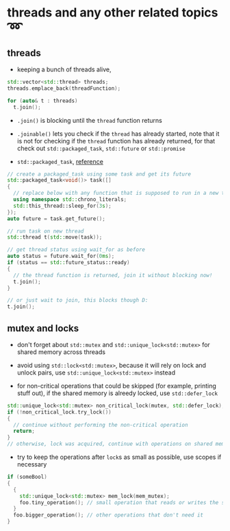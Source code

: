 # threads and any other related topics :loop:

## threads

* keeping a bunch of threads alive, 

```cpp
std::vector<std::thread> threads;
threads.emplace_back(threadFunction);

for (auto& t : threads)
  t.join();
```

* `.join()` is blocking until the `thread` function returns

* `.joinable()` lets you check if the `thread` has already started, note that it is not for checking if the `thread` function has already returned, for that check out `std::packaged_task`, `std::future` or `std::promise`

* `std::packaged_task`, [reference](https://stackoverflow.com/questions/9094422/how-to-check-if-a-stdthread-is-still-running)

```cpp
// create a packaged_task using some task and get its future
std::packaged_task<void()> task([]
{
  // replace below with any function that is supposed to run in a new thread
  using namespace std::chrono_literals;
  std::this_thread::sleep_for(3s);
});
auto future = task.get_future();

// run task on new thread
std::thread t(std::move(task));

// get thread status using wait_for as before
auto status = future.wait_for(0ms);
if (status == std::future_status::ready)
{
  // the thread function is returned, join it without blocking now!
  t.join();
}

// or just wait to join, this blocks though D:
t.join();
```

## mutex and locks

* don't forget about `std::mutex` and `std::unique_lock<std::mutex>` for shared memory across threads

* avoid using `std::lock<std::mutex>`, because it will rely on lock and unlock pairs, use `std::unique_lock<std::mutex>` instead

* for non-critical operations that could be skipped (for example, printing stuff out), if the shared memory is alreedy locked, use `std::defer_lock`

```cpp
std::unique_lock<std::mutex> non_critical_lock(mutex, std::defer_lock);
if (!non_critical_lock.try_lock())
{
  // continue without performing the non-critical operation
  return;
}
// otherwise, lock was acquired, continue with operations on shared memory
```

* try to keep the operations after `lock`s as small as possible, use scopes if necessary

```cpp
if (someBool)
{
  {
    std::unique_lock<std::mutex> mem_lock(mem_mutex);
    foo.tiny_operation(); // small operation that reads or writes the shared memory
  }
  foo.bigger_operation(); // other operations that don't need it
}
```
